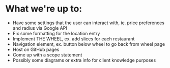 # What we're up to:
- Have some settings that the user can interact with, ie. price preferences and radius via Google API
- Fix some formatting for the location entry
- Implement THE WHEEL, ex. add slices for each restaurant
- Navigation element, ex. button below wheel to go back from wheel page
- Host on GitHub pages
- Come up with a scope statement
- Possibly some diagrams or extra info for client knowledge purposes
